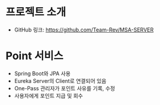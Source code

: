 # 프로젝트 소개
+ GitHub 링크: https://github.com/Team-Rev/MSA-SERVER

# Point 서비스
+ Spring Boot와 JPA 사용
+ Eureka Server의 Client로 연결되어 있음
+ One-Pass 관리자가 포인트 사유를 기록, 수정
+ 사용자에게 포인트 지급 및 회수
